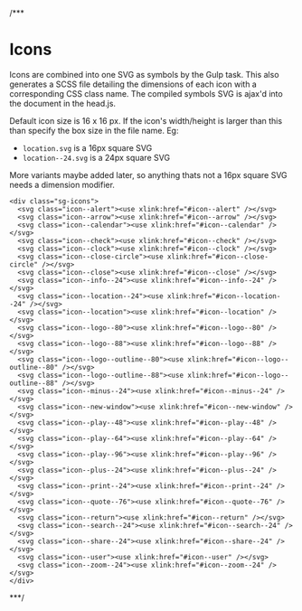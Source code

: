 /***

Icons
=====

Icons are combined into one SVG as symbols by the Gulp task. This also generates a SCSS file detailing the dimensions of each icon with a corresponding CSS class name. The compiled symbols SVG is ajax'd into the document in the head.js.

Default icon size is 16 x 16 px. If the icon's width/height is larger than this than specify the box size in the file name. Eg:

* `location.svg` is a 16px square SVG
* `location--24.svg` is a 24px square SVG

More variants maybe added later, so anything thats not a 16px square SVG needs a dimension modifier.

```
<div class="sg-icons">
  <svg class="icon--alert"><use xlink:href="#icon--alert" /></svg>
  <svg class="icon--arrow"><use xlink:href="#icon--arrow" /></svg>
  <svg class="icon--calendar"><use xlink:href="#icon--calendar" /></svg>
  <svg class="icon--check"><use xlink:href="#icon--check" /></svg>
  <svg class="icon--clock"><use xlink:href="#icon--clock" /></svg>
  <svg class="icon--close-circle"><use xlink:href="#icon--close-circle" /></svg>
  <svg class="icon--close"><use xlink:href="#icon--close" /></svg>
  <svg class="icon--info--24"><use xlink:href="#icon--info--24" /></svg>
  <svg class="icon--location--24"><use xlink:href="#icon--location--24" /></svg>
  <svg class="icon--location"><use xlink:href="#icon--location" /></svg>
  <svg class="icon--logo--80"><use xlink:href="#icon--logo--80" /></svg>
  <svg class="icon--logo--88"><use xlink:href="#icon--logo--88" /></svg>
  <svg class="icon--logo--outline--80"><use xlink:href="#icon--logo--outline--80" /></svg>
  <svg class="icon--logo--outline--88"><use xlink:href="#icon--logo--outline--88" /></svg>
  <svg class="icon--minus--24"><use xlink:href="#icon--minus--24" /></svg>
  <svg class="icon--new-window"><use xlink:href="#icon--new-window" /></svg>
  <svg class="icon--play--48"><use xlink:href="#icon--play--48" /></svg>
  <svg class="icon--play--64"><use xlink:href="#icon--play--64" /></svg>
  <svg class="icon--play--96"><use xlink:href="#icon--play--96" /></svg>
  <svg class="icon--plus--24"><use xlink:href="#icon--plus--24" /></svg>
  <svg class="icon--print--24"><use xlink:href="#icon--print--24" /></svg>
  <svg class="icon--quote--76"><use xlink:href="#icon--quote--76" /></svg>
  <svg class="icon--return"><use xlink:href="#icon--return" /></svg>
  <svg class="icon--search--24"><use xlink:href="#icon--search--24" /></svg>
  <svg class="icon--share--24"><use xlink:href="#icon--share--24" /></svg>
  <svg class="icon--user"><use xlink:href="#icon--user" /></svg>
  <svg class="icon--zoom--24"><use xlink:href="#icon--zoom--24" /></svg>
</div>
```

***/
